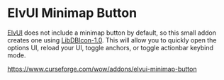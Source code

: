 # ElvUI Minimap Button
[ElvUI](https://www.tukui.org/download.php?ui=elvui) does not include a minimap button by default, so this small addon creates one using [LibDBIcon-1.0](https://www.wowace.com/projects/libdbicon-1-0). This will allow you to quickly open the options UI, reload your UI, toggle anchors, or toggle actionbar keybind mode.

https://www.curseforge.com/wow/addons/elvui-minimap-button
